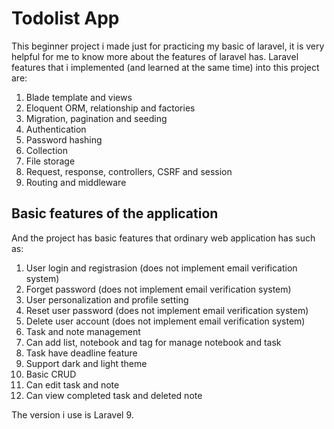 # Todolist App

This beginner project i made just for practicing my basic of laravel, it is very helpful for me to know more about the features of laravel has.
Laravel features that i implemented (and learned at the same time) into this project are:
1. Blade template and views
2. Eloquent ORM, relationship and factories
3. Migration, pagination and seeding
4. Authentication
5. Password hashing
6. Collection
7. File storage
8. Request, response, controllers, CSRF and session
9. Routing and middleware

## Basic features of the application
And the project has basic features that ordinary web application has such as:
1. User login and registrasion (does not implement email verification system)
2. Forget password (does not implement email verification system)
3. User personalization and profile setting
4. Reset user password (does not implement email verification system)
5. Delete user account (does not implement email verification system)
6. Task and note management
7. Can add list, notebook and tag for manage notebook and task
8. Task have deadline feature
9. Support dark and light theme
10. Basic CRUD
11. Can edit task and note
12. Can view completed task and deleted note

The version i use is Laravel 9.
